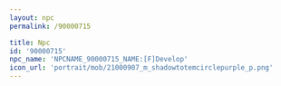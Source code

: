```yaml
---
layout: npc
permalink: /90000715

title: Npc
id: '90000715'
npc_name: 'NPCNAME_90000715_NAME:[F]Develop'
icon_url: 'portrait/mob/21000907_m_shadowtotemcirclepurple_p.png'
---
```

